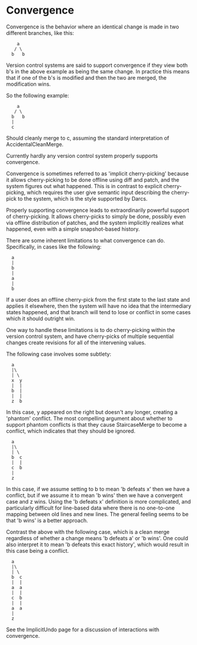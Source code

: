 # Convergence

Convergence is the behavior where an identical change is made in two different branches, like this:

```
    a
   / \
  b   b
```

Version control systems are said to support convergence if they view both b's in the above example as being the same change. In practice this means that if one of the b's is modified and then the two are merged, the modification wins.

So the following example:

```
    a
   / \
  b   b
  |
  c
```

Should cleanly merge to c, assuming the standard interpretation of AccidentalCleanMerge.

Currently hardly any version control system properly supports convergence.

Convergence is sometimes referred to as 'implicit cherry-picking' because it allows cherry-picking to be done offline using diff and patch, and the system figures out what happened. This is in contrast to explicit cherry-picking, which requires the user give semantic input describing the cherry-pick to the system, which is the style supported by Darcs.

Properly supporting convergence leads to extraordinarily powerful support of cherry-picking. It allows cherry-picks to simply be done, possibly even via offline distribution of patches, and the system implicitly realizes what happened, even with a simple snapshot-based history.

There are some inherent limitations to what convergence can do. Specifically, in cases like the following:

```
  a
  |
  b
  |
  a
  |
  b
```

If a user does an offline cherry-pick from the first state to the last state and applies it elsewhere, then the system will have no idea that the intermediary states happened, and that branch will tend to lose or conflict in some cases which it should outright win.

One way to handle these limitations is to do cherry-picking within the version control system, and have cherry-picks of multiple sequential changes create revisions for all of the intervening values.

The following case involves some subtlety:

```
  a
  |\
  | \
  x  y
  |  |
  b  |
  |  |
  z  b
```

In this case, y appeared on the right but doesn't any longer, creating a 'phantom' conflict. The most compelling argument about whether to support phantom conflicts is that they cause StaircaseMerge to become a conflict, which indicates that they should be ignored.

```
  a
  |\
  | \
  b  c
  |  |
  c  b
  |
  z
```

In this case, if we assume setting to b to mean 'b defeats x' then we have a conflict, but if we assume it to mean 'b wins' then we have a convergent case and z wins. Using the 'b defeats x' definition is more complicated, and particularly difficult for line-based data where there is no one-to-one mapping between old lines and new lines. The general feeling seems to be that 'b wins' is a better approach.

Contrast the above with the following case, which is a clean merge regardless of whether a change means 'b defeats a' or 'b wins'. One could also interpret it to mean 'b defeats this exact history', which would result in this case being a conflict.


```
  a
  |\
  | \
  b  c
  |  |
  a  a
  |  |
  c  b
  |  |
  a  a
  |
  z
```

See the ImplicitUndo page for a discussion of interactions with convergence.
